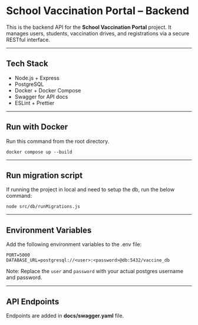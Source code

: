 # School Vaccination Portal – Backend

This is the backend API for the **School Vaccination Portal** project. It manages users, students, vaccination drives, and registrations via a secure RESTful interface.

---

## Tech Stack

- Node.js + Express
- PostgreSQL
- Docker + Docker Compose
- Swagger for API docs
- ESLint + Prettier

---

## Run with Docker

Run this command from the root directory.
```
docker compose up --build
```
---

## Run migration script 

If running the project in local and need to setup the db, run the below command:
``` 
node src/db/runMigrations.js
```
---

## Environment Variables

Add the following environment variables to the .env file:
```
PORT=5000
DATABASE_URL=postgresql://<user>:<password>@db:5432/vaccine_db
```

Note: Replace the `user` and `password` with your actual postgres username and password.

---

## API Endpoints

Endpoints are added in **docs/swagger.yaml** file.
